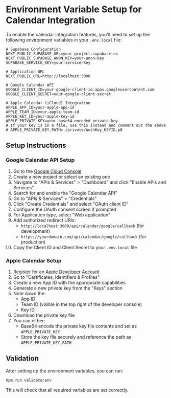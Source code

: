 # Environment Variable Setup for Calendar Integration

To enable the calendar integration features, you'll need to set up the following environment variables in your `.env.local` file:

```
# Supabase Configuration
NEXT_PUBLIC_SUPABASE_URL=your-project.supabase.co
NEXT_PUBLIC_SUPABASE_ANON_KEY=your-anon-key
SUPABASE_SERVICE_KEY=your-service-key

# Application URL
NEXT_PUBLIC_URL=http://localhost:3000

# Google Calendar API
GOOGLE_CLIENT_ID=your-google-client-id.apps.googleusercontent.com
GOOGLE_CLIENT_SECRET=your-google-client-secret

# Apple Calendar (iCloud) Integration
APPLE_APP_ID=your-apple-app-id
APPLE_TEAM_ID=your-apple-team-id
APPLE_KEY_ID=your-apple-key-id
APPLE_PRIVATE_KEY=your-base64-encoded-private-key
# If your key is in a file, use this instead and comment out the above
# APPLE_PRIVATE_KEY_PATH=./private/AuthKey_KEYID.p8
```

## Setup Instructions

### Google Calendar API Setup

1. Go to the [Google Cloud Console](https://console.cloud.google.com/)
2. Create a new project or select an existing one
3. Navigate to "APIs & Services" > "Dashboard" and click "Enable APIs and Services"
4. Search for and enable the "Google Calendar API"
5. Go to "APIs & Services" > "Credentials"
6. Click "Create Credentials" and select "OAuth client ID"
7. Configure the OAuth consent screen if prompted
8. For Application type, select "Web application"
9. Add authorized redirect URIs:
   - `http://localhost:3000/api/calendar/google/callback` (for development)
   - `https://yourdomain.com/api/calendar/google/callback` (for production)
10. Copy the Client ID and Client Secret to your `.env.local` file

### Apple Calendar Setup

1. Register for an [Apple Developer Account](https://developer.apple.com/)
2. Go to "Certificates, Identifiers & Profiles"
3. Create a new App ID with the appropriate capabilities
4. Generate a new private key from the "Keys" section
5. Note down the:
   - App ID
   - Team ID (visible in the top right of the developer console)
   - Key ID
6. Download the private key file
7. You can either:
   - Base64 encode the private key file contents and set as `APPLE_PRIVATE_KEY`
   - Store the key file securely and reference the path as `APPLE_PRIVATE_KEY_PATH`

## Validation

After setting up the environment variables, you can run:

```bash
npm run validate:env
```

This will check that all required variables are set correctly. 